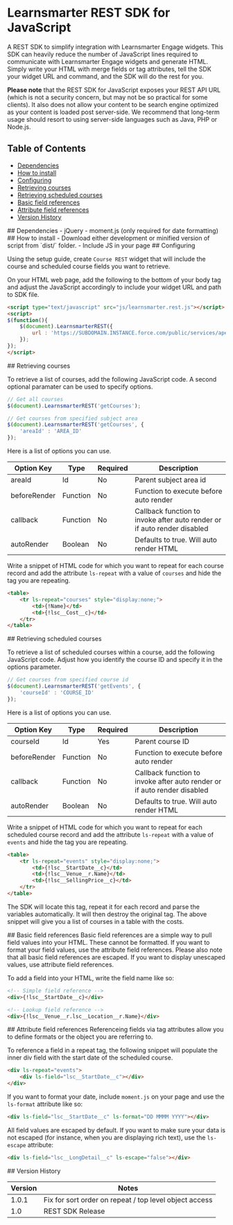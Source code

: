 # Learnsmarter REST SDK for JavaScript
A REST SDK to simplify integration with Learnsmarter Engage widgets. This SDK can heavily reduce the number of JavaScript lines required to communicate with Learnsmarter Engage widgets and generate HTML. Simply write your HTML with merge fields or tag attributes, tell the SDK your widget URL and command, and the SDK will do the rest for you.

**Please note** that the REST SDK for JavaScript exposes your REST API URL (which is not a security concern, but may not be so practical for some clients). It also does not allow your content to be search engine optimized as your content is loaded post server-side. We recommend that long-term usage should resort to using server-side languages such as Java, PHP or Node.js.

## Table of Contents
* [Dependencies](#dependencies)
* [How to install](#how-to-install)
* [Configuring](#configuring)
* [Retrieving courses](#retrieving-courses)
* [Retrieving scheduled courses](#retrieving-scheduled-courses)
* [Basic field references](#basic-field-references)
* [Attribute field references](#attribute-field-references)
* [Version History](#version-history)

<a name="dependencies"/>
## Dependencies
- jQuery
- moment.js (only required for date formatting)

<a name="how-to-install"/>
## How to install
- Download either development or minified version of script from `dist/` folder.
- Include JS in your page

<a name="configuring" />
## Configuring

Using the setup guide, create `Course REST` widget that will include the course and scheduled course fields you want to retrieve.

On your HTML web page, add the following to the bottom of your body tag and adjust the JavaScript accordingly to include your widget URL and path to SDK file.

```html
<script type="text/javascript" src="js/learnsmarter.rest.js"></script>
<script>
$(function(){
    $(document).LearnsmarterREST({
        url : 'https://SUBDOMAIN.INSTANCE.force.com/public/services/apexrest/lsi/widget/WIDGET_NAME'
    });
});
</script>
```

<a name="retrieving-courses" />
## Retrieving courses

To retrieve a list of courses, add the following JavaScript code. A second optional paramater can be used to specify options.

```javascript
// Get all courses
$(document).LearnsmarterREST('getCourses');

// Get courses from specified subject area
$(document).LearnsmarterREST('getCourses', {
	'areaId' : 'AREA_ID'
});
```

Here is a list of options you can use.

| Option Key | Type | Required | Description 			|
| ---------- | ---- | -------- | ---------------------- |
| areaId     | Id   | No	   | Parent subject area id |
| beforeRender | Function | No | Function to execute before auto render |
| callback | Function | No | Callback function to invoke after auto render or if auto render disabled |
| autoRender | Boolean | No | Defaults to true. Will auto render HTML |

Write a snippet of HTML code for which you want to repeat for each course record and add the attribute `ls-repeat` with a value of `courses` and hide the tag you are repeating.

```html
<table>
	<tr ls-repeat="courses" style="display:none;">
		<td>{!Name}</td>
		<td>{!lsc__Cost__c}</td>
	</tr>
</table>
```


<a name="retrieving-scheduled-courses" />
## Retrieving scheduled courses

To retrieve a list of scheduled courses within a course, add the following JavaScript code. Adjust how you identify the course ID and specify it in the options parameter.

```javascript
// Get courses from specified course id
$(document).LearnsmarterREST('getEvents', {
	'courseId' : 'COURSE_ID'
});
```

Here is a list of options you can use.

| Option Key | Type | Required  | Description 		 |
| ---------- | ---- | --------- | ------------------ |
| courseId   | Id   | Yes 		| Parent course ID 	 | 
| beforeRender | Function | No | Function to execute before auto render |
| callback | Function | No | Callback function to invoke after auto render or if auto render disabled |
| autoRender | Boolean | No | Defaults to true. Will auto render HTML |

Write a snippet of HTML code for which you want to repeat for each scheduled course record and add the attribute `ls-repeat` with a value of `events` and hide the tag you are repeating.

```html
<table>
	<tr ls-repeat="events" style="display:none;">
		<td>{!lsc__StartDate__c}</td>
		<td>{!lsc__Venue__r.Name}</td>
		<td>{!lsc__SellingPrice__c}</td>
	</tr>
</table>
```


The SDK will locate this tag, repeat it for each record and parse the variables automatically. It will then destroy the original tag. The above snippet will give you a list of courses in a table with the costs.

<a name="basic-field-references" />
## Basic field references
Basic field references are a simple way to pull field values into your HTML. These cannot be formatted. If you want to format your field values, use the attribute field references. Please also note that all basic field references are escaped. If you want to display unescaped values, use attribute field references.

To add a field into your HTML, write the field name like so:

```html
<!-- Simple field reference -->
<div>{!lsc__StartDate__c}</div>

<!-- Lookup field reference -->
<div>{!lsc__Venue__r.lsc__Location__r.Name}</div>
```


<a name="attribute-field-references" />
## Attribute field references
Referenceing fields via tag attributes allow you to define formats or the object you are referring to.

To reference a field in a repeat tag, the following snippet will populate the inner div field with the start date of the scheduled course.

```html
<div ls-repeat="events">
	<div ls-field="lsc__StartDate__c"></div>
</div>
```

If you want to format your date, include `moment.js` on your page and use the `ls-format` attribute like so:

```html
<div ls-field="lsc__StartDate__c" ls-format="DD MMMM YYYY"></div>
```

All field values are escaped by default. If you want to make sure your data is not escaped (for instance, when you are displaying rich text), use the `ls-escape` attribute:

```html
<div ls-field="lsc__LongDetail__c" ls-escape="false"></div>
```

<a name="version-history" />
## Version History


| Version   | Notes                    |
| --------- | ------------------------ |
| 1.0.1     | Fix for sort order on repeat / top level object access |
| 1.0       | REST SDK Release         |
